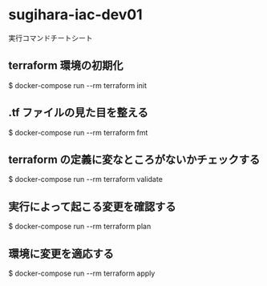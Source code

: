 # sugihara-iac-dev01
 実行コマンドチートシート

## terraform 環境の初期化
$ docker-compose run --rm terraform init

## .tf ファイルの見た目を整える
$ docker-compose run --rm terraform fmt

## terraform の定義に変なところがないかチェックする
$ docker-compose run --rm terraform validate

## 実行によって起こる変更を確認する
$ docker-compose run --rm terraform plan

## 環境に変更を適応する
$ docker-compose run --rm terraform apply
